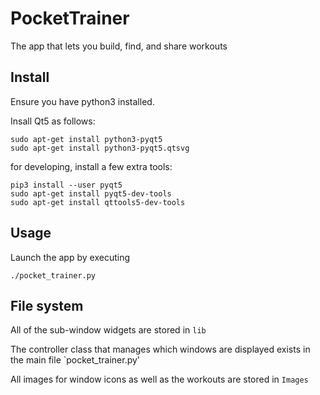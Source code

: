 # PocketTrainer
The app that lets you build, find, and share workouts

## Install
Ensure you have python3 installed.

Insall Qt5 as follows:
```
sudo apt-get install python3-pyqt5  
sudo apt-get install python3-pyqt5.qtsvg
```

for developing, install a few extra tools:
```
pip3 install --user pyqt5  
sudo apt-get install pyqt5-dev-tools
sudo apt-get install qttools5-dev-tools
```

## Usage
Launch the app by executing
```
./pocket_trainer.py
```

## File system
All of the sub-window widgets are stored in `lib`

The controller class that manages which windows are displayed exists in the main file `pocket_trainer.py'

All images for window icons as well as the workouts are stored in `Images`

